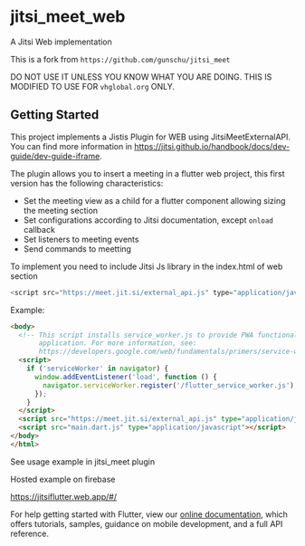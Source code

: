 # jitsi_meet_web

A Jitsi Web implementation

This is a fork from `https://github.com/gunschu/jitsi_meet`

DO NOT USE IT UNLESS YOU KNOW WHAT YOU ARE DOING. THIS IS MODIFIED TO USE FOR `vhglobal.org` ONLY.

## Getting Started

This project implements a Jistis Plugin for WEB using JitsiMeetExternalAPI. You can find more information in <https://jitsi.github.io/handbook/docs/dev-guide/dev-guide-iframe>.

The plugin allows you to insert a meeting in a flutter web project, this first version has the following characteristics:

* Set the meeting view as a child for a flutter component allowing sizing the meeting section
* Set configurations according to Jitsi documentation, except `onload` callback
* Set listeners to meeting events
* Send commands to meetting

To implement you need to include Jitsi Js library in the index.html of web section

```javascript
<script src="https://meet.jit.si/external_api.js" type="application/javascript"></script>
```

Example:

```html
<body>
  <!-- This script installs service_worker.js to provide PWA functionality to
       application. For more information, see:
       https://developers.google.com/web/fundamentals/primers/service-workers -->
  <script>
    if ('serviceWorker' in navigator) {
      window.addEventListener('load', function () {
        navigator.serviceWorker.register('/flutter_service_worker.js');
      });
    }
  </script>
  <script src="https://meet.jit.si/external_api.js" type="application/javascript"></script>
  <script src="main.dart.js" type="application/javascript"></script>
</body>
</html>
```

See usage example in jitsi_meet plugin

Hosted example  on firebase

<https://jitsiflutter.web.app/#/>

For help getting started with Flutter, view our
[online documentation](https://flutter.dev/docs), which offers tutorials,
samples, guidance on mobile development, and a full API reference.
